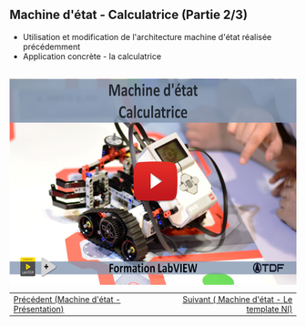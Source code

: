 <h2 dir="auto" id="h_2854273072201655104592732"><strong>Machine d'&eacute;tat - Calculatrice&nbsp;(Partie 2/3)</strong></h2>
<ul dir="auto">
<li>Utilisation et modification de l'architecture machine d'&eacute;tat r&eacute;alis&eacute;e pr&eacute;c&eacute;demment</li>
<li>Application concr&egrave;te - la calculatrice</li>
</ul>
<p dir="auto"></p>
<p>&nbsp;<a href="https://www.youtube.com/watch?v=U6OFgcPVCF8&amp;list=PLtioRYPUn23rmTQmI3XhCEMH0Tcn9y50z&amp;index=8&amp;ab_channel=TechnologiesdeFrance%28TDF%29"><img src="Machine d'&eacute;tat Calculatrice.png" width="640" height="362" alt="" style="display: block; margin-left: auto; margin-right: auto;" /></a></p>
<p></p>
<p></p>
<table border="0" style="width: 100%; border-collapse: collapse; border-style: none;">
<tbody>
<tr>
<td style="width: 50%;"><a href="/C-1 Machine d'&eacute;tat, pr&eacute;sentation/">Pr&eacute;c&eacute;dent (Machine d'&eacute;tat - Pr&eacute;sentation)</a></td>
<td style="width: 50%; text-align: right;"><a href="/C-3 Machine d'&eacute;tat, le template NI/">Suivant ( Machine d'&eacute;tat - Le template NI)</a></td>
</tr>
</tbody>
</table>
<p dir="auto" id="user-content-h_4774480761351655104528452" style="text-align: left;"></p>
